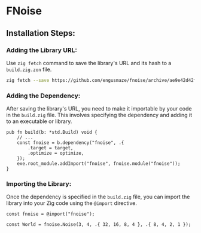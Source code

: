 # FNoise

## Installation Steps:

### Adding the Library URL:

Use `zig fetch` command to save the library's URL and its hash to a `build.zig.zon` file.

```sh
zig fetch --save https://github.com/engusmaze/fnoise/archive/ae9e42d42fd5195ee8e1aee9a063185e47cdfb64.tar.gz
```

### Adding the Dependency:

After saving the library's URL, you need to make it importable by your code in the `build.zig` file. This involves specifying the dependency and adding it to an executable or library.

```zig
pub fn build(b: *std.Build) void {
    // ...
    const fnoise = b.dependency("fnoise", .{
        .target = target,
        .optimize = optimize,
    });
    exe.root_module.addImport("fnoise", fnoise.module("fnoise"));
}
```

### Importing the Library:

Once the dependency is specified in the `build.zig` file, you can import the library into your Zig code using the `@import` directive.

```zig
const fnoise = @import("fnoise");

const World = fnoise.Noise(3, 4, .{ 32, 16, 8, 4 }, .{ 8, 4, 2, 1 });
```